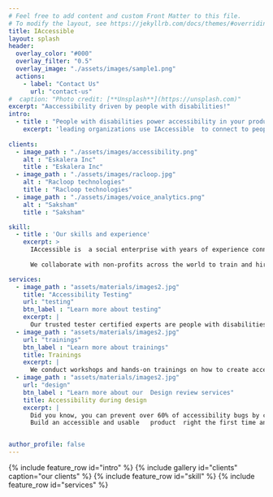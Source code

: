 ```yaml
---
# Feel free to add content and custom Front Matter to this file.
# To modify the layout, see https://jekyllrb.com/docs/themes/#overriding-theme-defaults
title: IAccessible
layout: splash
header:
  overlay_color: "#000"
  overlay_filter: "0.5"
  overlay_image: "./assets/images/sample1.png"
  actions:
    - label: "Contact Us"
      url: "contact-us"
#  caption: "Photo credit: [**Unsplash**](https://unsplash.com)"
excerpt: "Aaccessibility driven by people with disabilities!"
intro: 
  - title : "People with disabilities power accessibility in your products"
    excerpt: 'leading organizations use IAccessible  to connect to people with disabilities for  accessibility testing, training, and design.'
    
clients:
  - image_path : "./assets/images/accessibility.png"
    alt : "Eskalera Inc"
    title : "Eskalera Inc"
  - image_path : "./assets/images/racloop.jpg"
    alt : "Racloop technologies"
    title : "Racloop technologies"
  - image_path : "./assets/images/voice_analytics.png"
    alt : "Saksham"
    title : "Saksham"

skill:
  - title : 'Our skills and experience'
    excerpt: >
      IAccessible is  a social enterprise with years of experience connecting product makers to people with disabilities to drive accessibility in Web and mobile applications.  
      
      We collaborate with non-profits across the world to train and hire people with various kinds of disabilities. Besides being trained experts in accessibility testing and design, these people have a lifetime of experience as  users of accessibility products and solutions for their day-to-day living.

services:
  - image_path : "assets/materials/images2.jpg"
    title: "Accessibility Testing"
    url: "testing"
    btn_label : "Learn more about testing"
    excerpt: |
      Our trusted tester certified experts are people with disabilities having  lived experience of using various assistive technologies. We will comprehensively test your   Web  and mobile applications for accessibility and compliance to  WCAG 2.1 or section 508. We also test and remediate   PDF, word, or power point presentations.
  - image_path : "assets/materials/images2.jpg"
    url: "trainings"
    btn_label : "Learn more about trainings"
    title: Trainings
    excerpt: |
      We conduct workshops and hands-on trainings on how to create accessible Web and mobile applications. The trainings are customized to your specific needs and meet the learners where they are.  
  - image_path : "assets/materials/images2.jpg"
    url: "design"
    btn_label : "Learn more about our  Design review services"
    title: Accessibility during design
    excerpt: |
      Did you know, you can prevent over 60% of accessibility bugs by considering accessibility during the design of your applications?  
      Build an accessible and usable   product  right the first time and save costly bug fixes later.


author_profile: false
---
```

{% include feature_row id="intro" %}
{% include gallery id="clients" caption="our clients" %}
{% include feature_row id="skill" %}
{% include feature_row id="services" %}